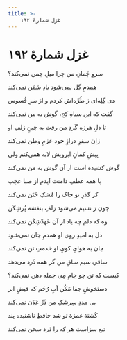 ```yaml
---
title: >-
    غزل شمارهٔ ۱۹۲
---
```

# غزل شمارهٔ ۱۹۲

<div class="b" id="bn1"><div class="m1"><p>سروِ چَمانِ من چرا میلِ چمن نمی‌کند؟</p></div>
<div class="m2"><p>همدمِ گل نمی‌شود یادِ سَمَن نمی‌کند</p></div></div>
<div class="b" id="bn2"><div class="m1"><p>دی گِلِه‌ای ز طُرِّه‌اش کردم و از سرِ فُسوس</p></div>
<div class="m2"><p>گفت که این سیاهِ کج، گوش به من نمی‌کند</p></div></div>
<div class="b" id="bn3"><div class="m1"><p>تا دلِ هرزه گَردِ من رفت به چینِ زلفِ او</p></div>
<div class="m2"><p>زان سفرِ درازِ خود عزمِ وطن نمی‌کند</p></div></div>
<div class="b" id="bn4"><div class="m1"><p>پیشِ کمانِ ابرویش لابه همی‌کنم ولی</p></div>
<div class="m2"><p>گوش کشیده است از آن گوش به من نمی‌کند</p></div></div>
<div class="b" id="bn5"><div class="m1"><p>با همه عطفِ دامنت آیدم از صبا عجب</p></div>
<div class="m2"><p>کز گذرِ تو خاک را مُشکِ خُتَن نمی‌کند</p></div></div>
<div class="b" id="bn6"><div class="m1"><p>چون ز نسیم می‌شود زلفِ بنفشه پُرشِکَن</p></div>
<div class="m2"><p>وه که دلم چه یاد از آن عَهدْشِکَن نمی‌کند</p></div></div>
<div class="b" id="bn7"><div class="m1"><p>دل به امیدِ رویِ او همدمِ جان نمی‌شود</p></div>
<div class="m2"><p>جان به هوایِ کویِ او خدمتِ تن نمی‌کند</p></div></div>
<div class="b" id="bn8"><div class="m1"><p>ساقیِ سیم ساقِ من گر همه دُرد می‌دهد</p></div>
<div class="m2"><p>کیست که تن چو جامِ مِی جمله دهن نمی‌کند؟</p></div></div>
<div class="b" id="bn9"><div class="m1"><p>دستخوشِ جفا مَکُن آبِ رُخَم که فیضِ ابر</p></div>
<div class="m2"><p>بی مددِ سِرشکِ من دُرِّ عَدَن نمی‌کند</p></div></div>
<div class="b" id="bn10"><div class="m1"><p>کُشتهٔ غمزهٔ تو شد حافظِ ناشنیده پند</p></div>
<div class="m2"><p>تیغ سزاست هر که را دَرد سخن نمی‌کند</p></div></div>
